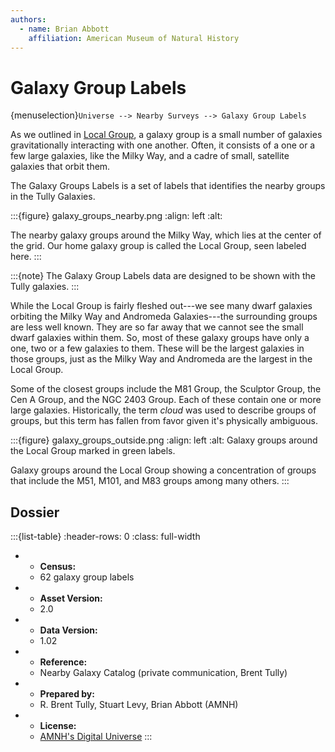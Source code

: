 ```yaml
---
authors:
  - name: Brian Abbott
    affiliation: American Museum of Natural History
---
```



# Galaxy Group Labels

{menuselection}`Universe --> Nearby Surveys --> Galaxy Group Labels`


As we outlined in [Local Group](../local-group/index), a galaxy group is a small number of galaxies gravitationally interacting with one another. Often, it consists of a one or a few large galaxies, like the Milky Way, and a cadre of small, satellite galaxies that orbit them.

The Galaxy Groups Labels is a set of labels that identifies the nearby groups in the Tully Galaxies. 

:::{figure} galaxy_groups_nearby.png
:align: left
:alt: 

The nearby galaxy groups around the Milky Way, which lies at the center of the grid. Our home galaxy group is called the Local Group, seen labeled here. 
:::



:::{note}
The Galaxy Group Labels data are designed to be shown with the Tully galaxies.
:::



While the Local Group is fairly fleshed out---we see many dwarf galaxies orbiting the Milky Way and Andromeda Galaxies---the surrounding groups are less well known. They are so far away that we cannot see the small dwarf galaxies within them. So, most of these galaxy groups have only a one, two or a few galaxies to them. These will be the largest galaxies in those groups, just as the Milky Way and Andromeda are the largest in the Local Group.

Some of the closest groups include the M81 Group, the Sculptor Group, the Cen A Group, and the NGC 2403 Group. Each of these contain one or more large galaxies. Historically, the term *cloud* was used to describe groups of groups, but this term has fallen from favor given it's physically ambiguous.


:::{figure} galaxy_groups_outside.png
:align: left
:alt: Galaxy groups around the Local Group marked in green labels.

Galaxy groups around the Local Group showing a concentration of groups that include the M51, M101, and M83 groups among many others.
:::




## Dossier
:::{list-table}
:header-rows: 0
:class: full-width

* - **Census:**
  - 62 galaxy group labels
* - **Asset Version:**
  - 2.0
* - **Data Version:**
  - 1.02
* - **Reference:**
  - Nearby Galaxy Catalog (private communication, Brent Tully)
* - **Prepared by:**
  - R. Brent Tully, Stuart Levy, Brian Abbott (AMNH)
* - **License:**
  - [AMNH's Digital Universe](../../../licenses/digital-universe-license.md)
:::